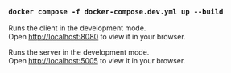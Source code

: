 ### `docker compose -f docker-compose.dev.yml up --build`

Runs the client in the development mode.\
Open [http://localhost:8080](http://localhost:8080) to view it in your browser.

Runs the server in the development mode.\
Open [http://localhost:5005](http://localhost:5005) to view it in your browser.
